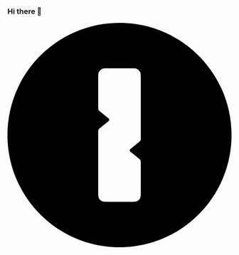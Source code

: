 ### Hi there 👋
<svg role="img" viewBox="0 0 24 24" xmlns="http://www.w3.org/2000/svg"><title>1Password</title><path d="M12 0C5.373 0 0 5.373 0 12c0 6.628 5.373 12 12 12s12-5.372 12-12c0-6.627-5.373-12-12-12zm-1.162 4.861h2.324c.39 0 .587 0 .736.077a.698.698 0 0 1 .305.304c.076.15.076.344.076.735v6.353c0 .098 0 .145-.013.19a.35.35 0 0 1-.053.113c-.028.038-.066.068-.14.129l-.81.658c-.09.073-.137.111-.154.156a.174.174 0 0 0 0 .121c.017.045.064.08.155.155l.808.658a.764.764 0 0 1 .14.13.349.349 0 0 1 .054.112.753.753 0 0 1 .013.191v3.08c0 .391 0 .586-.076.735a.698.698 0 0 1-.305.306c-.149.076-.345.075-.736.075h-2.324c-.39 0-.588.001-.736-.075a.698.698 0 0 1-.305-.306c-.076-.149-.076-.344-.076-.735V11.67c0-.098 0-.145.013-.19a.347.347 0 0 1 .053-.113c.028-.037.066-.067.14-.129l.81-.658c.09-.074.137-.11.154-.154a.174.174 0 0 0 0-.123c-.017-.045-.064-.08-.155-.155l-.808-.658a.757.757 0 0 1-.14-.13.348.348 0 0 1-.054-.112.722.722 0 0 1-.013-.191v-3.08c0-.391 0-.586.076-.735a.698.698 0 0 1 .305-.304c.149-.076.345-.077.736-.077z"/></svg>
<!--
**shjeng/shjeng** is a ✨ _special_ ✨ repository because its `README.md` (this file) appears on your GitHub profile.

Here are some ideas to get you started:

- 🔭 I’m currently working on ...
- 🌱 I’m currently learning ...
- 👯 I’m looking to collaborate on ...
- 🤔 I’m looking for help with ...
- 💬 Ask me about ...
- 📫 How to reach me: ...
- 😄 Pronouns: ...
- ⚡ Fun fact: ...
-->

